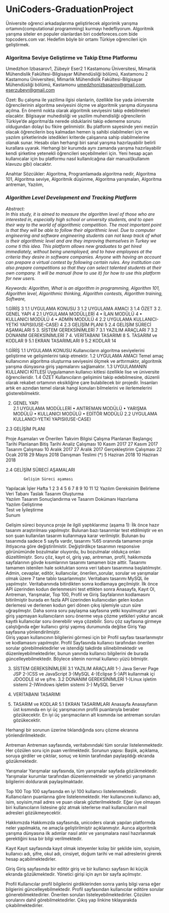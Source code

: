 # UniCoders-GraduationProject
Üniversite oğrenci arkadaşlarıma geliştirlecek algorimik yarışma ortamını(computational programming) kurmayı hedefliyorum. Algoritmik yarışma siteler en populer olanlardan biri codeforeces.com bide topcoders.com var. Hedefim böyle bir ortamı Türkiye oğrencileri için geliştirmek.

### Algoritma Seviye Geliştirme ve Takip Etme Platformu

Umedzhon Izbasarov1, Zübeyir Eser2
1 Kastamonu Üniversitesi, Mimarlık Mühendislik Fakültesi-Bilgisayar Mühendüsliği bölümü, Kastamonu
2 Kastamonu Üniversitesi, Mimarlık Mühendislik Fakültesi-Bilgisayar Mühendüsliği bölümü, Kastamonu
umedzhonizbasarov@gmail.com, eserzubeyr@gmail.com

Özet: Bu çalışma ile yazilima ilgisi olanlarin, özellikle lise yada üniversite öğrencilerinin algoritma seviyesini ölçme ve algoritmik yarışma dünyasına açılma. En önemli nokta olarak algoritmik seviyesini takip edebilmeleri olacaktır. Bilgisayar muhedisliği ve yazilim muhendisliği oğrencilerin Türkiye’de algoritma’da nerede olduklarini takip edememe sorunu oldugundan dolayi bu fikire gelinmistir. Bu platform sayesinde yeni mezün olacak öğrencilerin boş kalmadan hemen iş sahibi olabilmeleri için ve yazılım şirketlerinde istedikleri kriterde çalışanına sahip olabilmelerine olanak sunar. Hesabı olan herhangi biri sanal yarışma hazırlayabilir belirli kurallara uyarak. Herhangi bir kurumda aynı zamanda yarışma hazırlayabilir kendi şirketine yetenekli öğrencileri seçebilmeleri için. Yeni hesap açan kullanıcalar için bu platformu nasıl kullanılcağına dair manual(kullanım klavuzu gibi) olacaktır. 

Anahtar Sözcükler: Algoritma, Programlamada algoritma nedir, Algoritma 101, Algoritma seviye,  Algoritmik düşünme, Algoritma yarışmaları, Algoritma antreman, Yazılım, 

### *Algorithm Level Development and Tracking Platform*
*Abstract:  
In this study, it is aimed to measure the algorithm level of those who are interested in, especially high school or university students, and to open their way to the world of algorithmic competition. The most important point is that they will be able to follow their algorithmic level. Due to computer engineering and software engineering students can not keep track of what is their algorithmic level and are they improving themselves in Turkey we come ti this idea. This platform allows new graduates to get hired immediately, without being unemployed, and to have employees at the criteria they desire in software companies. Anyone with having an account can prepare a virtual contest by following certain rules. Any institution can also prepare competitions so that they can select talented students at their own company. It will be manual (how to use it) for how to use this platform for new users.*

*Keywords: Algorithm, What is an algorithm in programming, Algorithm 101, Algorithm level, Algorithmic thinking, Algorithm contests, Algorithm training, Software,*



1.GİRİŞ	3
1.1	UYGULAMA KONUSU	3
1.2	UYGULAMA AMACI	3
1.4	ÖZET	3
2.	GENEL YAPI	4
2.1	UYGULAMA MODÜLLERİ	4
•	İLAN MODÜLÜ	4
•	KULLANICI MODÜLÜ	4
•	ADMİN MODÜLÜ	4
2.2	UYGULAMA KULLANICI-YETKİ YAPISI(USE-CASE)	4
2.3	GELİŞİM PLANI	5
2.4	GELİŞİM SÜRECİ AŞAMALARI	5
3.	   SİSTEM GEREKSİNİMLERİ	7
3.1	YAZILIM ARAÇLARI	7
3.2	DONANIM GEREKSİNİMLERİ	7
4.	VERİTABANI TASARIMI	8
5.	TASARIM ve KODLAR	9
5.1	EKRAN TASARIMLARI	9
5.2	KODLAR	14


1.GİRİŞ
1.1	UYGULAMA KONUSU
         Kullanıcıların algoritma seviyelerini geliştirme ve gelişimlerini takip etmektir.
1.2	UYGULAMA AMACI
        Temel amaç kullanıcının algoritma oluşturma seviyesini ölçmek ve arttırmaktır, algoritmik yarışma dünyasına giriş yapmalarını sağlamaktır.
1.3	UYGULAMANIN KULLANICI KİTLESİ
        Uygulamanın kullanıcı kitlesi özellikle lise ve üniversite öğrencileridir.
1.4	ÖZET
         Kullanıcıların gelişimini takip edebilmesine, düzenli olarak rekabet ortamının eksikliğine çare bulabilecek bir projedir. İnsanları artık en azından temel olarak hangi konuları bilmelerini ve ilerlemelerini gösterebilmektir.


2.	GENEL YAPI	
2.1	UYGULAMA MODÜLLERİ
•	ANTREMAN MODÜLÜ
•	YARIŞMA MODÜLÜ
•	KULLANICI MODÜLÜ
•	EDİTÖR MODÜLÜ
2.2	UYGULAMA KULLANICI-YETKİ YAPISI(USE-CASE)


2.3	GELİŞİM PLANI

Proje Aşamaları ve Önerilen Takvim Bilgisi
Çalışma	Planlanan Başlangıç Tarihi	Planlanan Bitiş Tarihi
Analiz Çalışması	10 Kasım 2017	27 Kasım 2017
Tasarım Çalışması	10 Aralık 2017	27 Aralık 2017
Gerçekleştirim Çalışması	22 Ocak 2018	29 Mayıs 2018
Danışman Teslimi (*)	5 Haziran 2018	10 Haziran 2018


2.4	GELİŞİM SÜRECİ AŞAMALARI

            Gelişim Süreci aşaması 
Yapılacak İşler	Hafta
	1	2	3	4	5	6	7	8	9	10	11	12
Yazılım Gereksinim Belirleme												
Veri Tabanı Taslak Tasarım Oluşturma												
Yazılım Tasarım Sonuçlandırma ve Tasarım Dokümanı Hazırlama											
Yazılım Geliştirme						
Test ve İyileştirme											
Sunum												




Gelişim süreci boyunca proje ile ilgili yaptıklarımız (aşama 1): 
         İlk önce hazır tasarım araştırılması yapılmıştır. Bulunan bazı tasarımlar test etdilmiştir ve en son şuan kullanılan tasarım kullanmaya karar verilmiştir. Bulunan bu tasarımda sadece 5 sayfa vardır, tasarımı %65 oranında tamamen proje ihtiyacına göre değiştirilmistir. Değiştirdikçe tasarımın responsive görünümünde bozulmalar oluyordu, bu bozulmalar oldukça onları düzeltilmiştir. Soru çöz, kayıt ol, giriş yap, antreman, profil, hakkımızda sayfalarının gövde kısımlarının tasarımı tamamen bize aittir. Tasarımı tamamen istenilen hale soktuktan sonra veri tabanı tasarımına başlatılmıştır.
          Admin, cevaplar, editör, kullanıcılar, önerilen_sorular, sorular ve yarışmalar olmak üzere 7 tane tablo tasarlanmıştır. Veritabanı tasarımı MySQL ile yapılmıştır. Veritabanınıda bitirdikten sonra kodlamaya geçilmiştir. 
          İlk önce API üzerinden kodun derlenmesini test ettikten sonra Anasayfa, Kayıt Ol, Antreman, Yarışmalar, Top 100, Profil ve Giriş Sayfalarının kodlamasını bitirilmiştir burada en fazla API üzerinden kullanıcıdan gelen kodun derlemesi ve derlenen kodun geri dönen çıkış işlemiyle uzun süre uğraşılmıştır. Daha sonra soru paylaşma sayfasına yetki koyulmuştur yani giriş yapmayan kullanıcıların soru önerme veya çözme yetkileri yoktur ancak kayıtlı kullanıcılar soru önerebilir veya çözebilir. Soru çöz sayfasına girmeye çalıştığında eğer kullanıcı girişi yapmış durumunda değilse Giriş Yap sayfasına yönlendirilmiştir.              
          Giriş yapan kullanıcının bilgilerini görmesi için bir Profil sayfası tasarlanmıştır ve kodlamasını yapılmıştır. Profil Sayfasında kullanıcı tarafından önerilen sorular görebilmektedirler ve istendiği takdirde silinebilmektedir ve düzenleyebilmektedirler, bunun yanında kullanıcı bilgilerini de burada güncelleyebilmektedir. Böylece sitenin normal kullanıcı yüzü bitmiştir.







3.	SİSTEM GEREKSİNİMLERİ
3.1	YAZILIM ARAÇLARI
1-) Java Server Page JSP
2-)CSS ve JavaScript
3-)MySQL 
4-)Eclipse
5-)API kullanmak içi JDOODLE id ve şifre.
3.2	DONANIM GEREKSİNİMLERİ
             1-)Linux işletim sistemi 
             2-)Windows işletim sistemi
             3-) MySQL Server
4.	VERİTABANI TASARIMI 
 






5.	TASARIM ve KODLAR
5.1	 EKRAN TASARIMLARI
Anasayfa
Anasayfanın üst kısmında en iyi üç yarışmacının profili puanlarıyla beraber gözükecektir. En iyi üç yarışmacıların alt kısmında ise antreman soruları gözükecektir. 

 









Herhangi bir sorunun üzerine tıklandığında soru çözme ekranına yönlendirilmektedir.
 



Antreman
Antreman sayfasında, veritabınındaki tüm sorular listelenmektedir. Her çözülen soru için puan verilmektedir. Sorunun yapısı: Başlık, açıklama, soruya girdiler ve çıktılar, sonuç ve kimin tarafından paylaşıldığı ekranda gözükmektedir.

 

Yarışmalar
Yarışmalar sayfasında, tüm yarışmalar sayfada gözükmektedir. Yarışmalar kurumlar tarafından düzenlenmektedir ve yönetici yarışmanın bilgilerini doldurarak paylaşılmaktadır.

 

Top 100
Top 100 sayfasında en iyi 100 kullanıcı listelenmektedir. Kullanıcıların puanlarına göre listelenmektedir. Her kullanıcının kullanıcı adı, isim, soyisim,mail adres ve puan olarak gözterilmektedir. Eğer üye olmayan biri kullanıcıların listesine göz atmak isterlerse mail kullanıcıların mail adresleri gözükmeyecektir.

 



 

Hakkımızda
Hakkımızda sayfasında, unicoders olarak yapılan platformda neler yapılmakta, ne amaçla geliştirilmiştir açıklanmıştır. Aurıca algoritmik yarışma dünyasına ilk adımlar nasıl atılır ve yarışmalara nasıl hazırlanmak gerektiğini kısa bir bilgi verilmektedir.

 




Kayıt
Kayıt sayfasında kayıt olmak isteyenler kolay bir şekilde isim, soyisim, kullanıcı adı, şifre, okul adı, cinsiyet, doğum tarihi ve mail adreslerini girerek hesap açabilmektedirler.

 

Giriş
Giriş sayfasında bir editör giriş ve bir kullanıcı sayfasın iki küçük ekranda gözükmektedir. Yönetici girişi için ayrı bir sayfa açılmıştır.
 
 

Profil
Kullanıcılar profil bilgilerini girdiklerinden sonra yanlış bilgi varsa eğer bilgierini güncelleyebilmektedir. Profil sayfasından kullanıcılar editöre sorular gönerebilmektedirler. Önerilen soruları listeleyebilmektedirler. Çözülen sorularını dahil görebilmektedirler. Çıkış yap linkine tıklayarakda çıkabilmektedirler.

 


